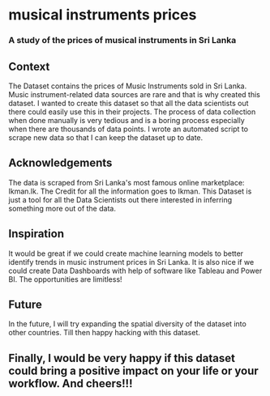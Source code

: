 # musical instruments prices
### A study of the prices of musical instruments in Sri Lanka

## Context
The Dataset contains the prices of Music Instruments sold in Sri Lanka. Music instrument-related data sources are rare and that is why created this dataset. I wanted to create this dataset so that all the data scientists out there could easily use this in their projects. The process of data collection when done manually is very tedious and is a boring process especially when there are thousands of data points. I wrote an automated script to scrape new data so that I can keep the dataset up to date.

## Acknowledgements
The data is scraped from Sri Lanka's most famous online marketplace: Ikman.lk. The Credit for all the information goes to Ikman. This Dataset is just a tool for all the Data Scientists out there interested in inferring something more out of the data.

## Inspiration
It would be great if we could create machine learning models to better identify trends in music instrument prices in Sri Lanka. It is also nice if we could create Data Dashboards with help of software like Tableau and Power BI. The opportunities are limitless!

## Future
In the future, I will try expanding the spatial diversity of the dataset into other countries. Till then happy hacking with this dataset.

## Finally, I would be very happy if this dataset could bring a positive impact on your life or your workflow. And cheers!!!
